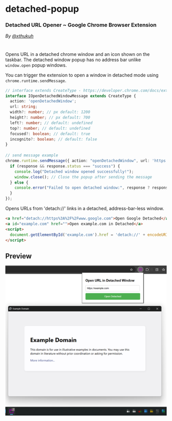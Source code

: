 # detached-popup

### **Detached URL Opener** ~ Google Chrome Browser Extension

_By [@xthukuh](https://github.com/xthukuh)_

#

Opens URL in a detached chrome window and an icon shown on the taskbar. The detached window popup has no address bar unlike `window.open` popup windows.

You can trigger the extension to open a window in detached mode using `chrome.runtime.sendMessage`.

```ts
// interface extends CreateType - https://developer.chrome.com/docs/extensions/reference/api/windows#type-CreateType
interface IOpenDetachedWindowMessage extends CreateType {
  action: 'openDetachedWindow';
  url: string;
  width?: number; // px default: 1200
  height?: number; // px default: 700
  left?: number; // default: undefined
  top?: number; // default: undefined
  focused?: boolean; // default: true
  incognito?: boolean; // default: false
}

// send message example
chrome.runtime.sendMessage({ action: "openDetachedWindow", url: 'https://example.com' }, function(response) {
  if (response && response.status === "success") {
    console.log("Detached window opened successfully!");
    window.close(); // Close the popup after sending the message
  } else {
    console.error("Failed to open detached window:", response ? response.message : "Unknown error");
  }
});
```

Opens URLs from 'detach://' links in a detached, address-bar-less window.

```html
<a href="detach://https%3A%2F%2Fwww.google.com">Open Google Detached</a>
<a id="example.com" href="">Open example.com in Detached</a>
<script>
  document.getElementById('example.com').href = 'detach://' + encodeURIComponent('https://example.com');
</script>
```

## Preview

![](preview.png)